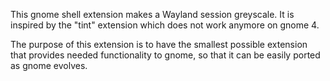 This gnome shell extension makes a Wayland session greyscale. It is inspired by the 
"tint" extension which does not work anymore on gnome 4. 


The purpose of this extension is to have the smallest possible extension that provides needed
functionality to gnome, so that it can be easily ported as gnome evolves.
